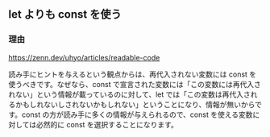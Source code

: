 ## let よりも const を使う

### 理由

https://zenn.dev/uhyo/articles/readable-code

読み手にヒントを与えるという観点からは、再代入されない変数には const を使うべきです。なぜなら、const で宣言された変数には「この変数には再代入されない」という情報が載っているのに対して、let では「この変数は再代入されるかもしれないしされないかもしれない」ということになり、情報が無いからです。const の方が読み手に多くの情報が与えられるので、const を使える変数に対しては必然的に const を選択することになります。
